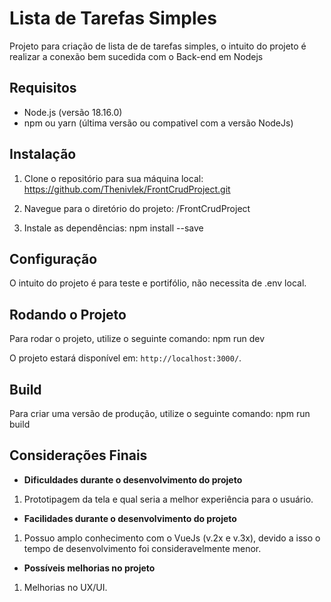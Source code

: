 # Lista de Tarefas Simples

Projeto para criação de lista de de tarefas simples, o intuito do projeto é realizar a conexão bem sucedida com o Back-end em Nodejs

## Requisitos

- Node.js (versão 18.16.0)
- npm ou yarn (última versão ou compativel com a versão NodeJs)

## Instalação

1. Clone o repositório para sua máquina local: https://github.com/Thenivlek/FrontCrudProject.git

2. Navegue para o diretório do projeto: /FrontCrudProject

3. Instale as dependências: npm install --save


## Configuração

O intuito do projeto é para teste e portifólio, não necessita de .env local.

## Rodando o Projeto

Para rodar o projeto, utilize o seguinte comando: npm run dev


O projeto estará disponível em: `http://localhost:3000/`.

## Build

Para criar uma versão de produção, utilize o seguinte comando: npm run build

## Considerações Finais 

- **Dificuldades durante o desenvolvimento do projeto**
1. Prototipagem da tela e qual seria a melhor experiência para o usuário.

- **Facilidades durante o desenvolvimento do projeto**
1. Possuo amplo conhecimento com o VueJs (v.2x e v.3x), devido a isso o tempo de desenvolvimento foi consideravelmente menor.

- **Possíveis melhorias no projeto**
1. Melhorias no UX/UI.
 







